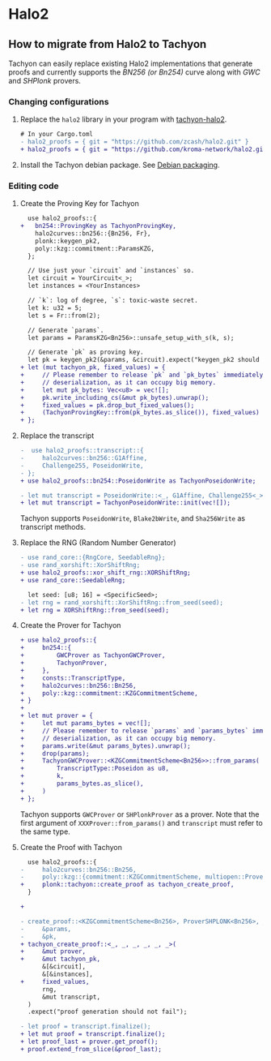 # Halo2

## How to migrate from Halo2 to Tachyon

Tachyon can easily replace existing Halo2 implementations that generate proofs and currently supports the _BN256 (or Bn254)_ curve along with _GWC_ and _SHPlonk_ provers.

### Changing configurations

1. Replace the `halo2` library in your program with [tachyon-halo2](https://github.com/kroma-network/halo2).

   ```diff
   # In your Cargo.toml
   - halo2_proofs = { git = "https://github.com/zcash/halo2.git" }
   + halo2_proofs = { git = "https://github.com/kroma-network/halo2.git", branch = "scroll-halo2-v1.1-with-tachyon" }
   ```

2. Install the Tachyon debian package. See [Debian packaging](../../docs/how_to_use/how_to_build.md#debian-packaging).

### Editing code

1. Create the Proving Key for Tachyon

   ```diff
     use halo2_proofs::{
   +   bn254::ProvingKey as TachyonProvingKey,
       halo2curves::bn256::{Bn256, Fr},
       plonk::keygen_pk2,
       poly::kzg::commitment::ParamsKZG,
     };

     // Use just your `circuit` and `instances` so.
     let circuit = YourCircuit<_>;
     let instances = <YourInstances>

     // `k`: log of degree, `s`: toxic-waste secret.
     let k: u32 = 5;
     let s = Fr::from(2);

     // Generate `params`.
     let params = ParamsKZG<Bn256>::unsafe_setup_with_s(k, s);

     // Generate `pk` as proving key.
     let pk = keygen_pk2(&params, &circuit).expect("keygen_pk2 should not fail");
   + let (mut tachyon_pk, fixed_values) = {
   +     // Please remember to release `pk` and `pk_bytes` immediately after
   +     // deserialization, as it can occupy big memory.
   +     let mut pk_bytes: Vec<u8> = vec![];
   +     pk.write_including_cs(&mut pk_bytes).unwrap();
   +     fixed_values = pk.drop_but_fixed_values();
   +     (TachyonProvingKey::from(pk_bytes.as_slice()), fixed_values)
   + };
   ```

2. Replace the transcript

   ```diff
   -  use halo2_proofs::transcript::{
   -     halo2curves::bn256::G1Affine,
   -     Challenge255, PoseidonWrite,
   - };
   + use halo2_proofs::bn254::PoseidonWrite as TachyonPoseidonWrite;

   - let mut transcript = PoseidonWrite::<_, G1Affine, Challenge255<_>>::init(vec![]);
   + let mut transcript = TachyonPoseidonWrite::init(vec![]);
   ```

   Tachyon supports `PoseidonWrite`, `Blake2bWrite`, and `Sha256Write` as transcript methods.

3. Replace the RNG (Random Number Generator)

   ```diff
   - use rand_core::{RngCore, SeedableRng};
   - use rand_xorshift::XorShiftRng;
   + use halo2_proofs::xor_shift_rng::XORShiftRng;
   + use rand_core::SeedableRng;

     let seed: [u8; 16] = <SpecificSeed>;
   - let rng = rand_xorshift::XorShiftRng::from_seed(seed);
   + let rng = XORShiftRng::from_seed(seed);
   ```

4. Create the Prover for Tachyon

   ```diff
   + use halo2_proofs::{
   +     bn254::{
   +         GWCProver as TachyonGWCProver,
   +         TachyonProver,
   +     },
   +     consts::TranscriptType,
   +     halo2curves::bn256::Bn256,
   +     poly::kzg::commitment::KZGCommitmentScheme,
   + }
   +
   + let mut prover = {
   +     let mut params_bytes = vec![];
   +     // Please remember to release `params` and `params_bytes` immediately after
   +     // deserialization, as it can occupy big memory.
   +     params.write(&mut params_bytes).unwrap();
   +     drop(params);
   +     TachyonGWCProver::<KZGCommitmentScheme<Bn256>>::from_params(
   +         TranscriptType::Poseidon as u8,
   +         k,
   +         params_bytes.as_slice(),
   +     )
   + };
   ```

   Tachyon supports `GWCProver` or `SHPlonkProver` as a prover. Note that the first argument of `XXXProver::from_params()` and `transcript` must refer to the same type.

5. Create the Proof with Tachyon

   ```diff
     use halo2_proofs::{
   -     halo2curves::bn256::Bn256,
   -     poly::kzg::{commitment::KZGCommitmentScheme, multiopen::ProverSHPLONK},
   +     plonk::tachyon::create_proof as tachyon_create_proof,
     }

   +

   - create_proof::<KZGCommitmentScheme<Bn256>, ProverSHPLONK<Bn256>, _, _, _, _>(
   -     &params,
   -     &pk,
   + tachyon_create_proof::<_, _, _, _, _, _>(
   +     &mut prover,
   +     &mut tachyon_pk,
         &[&circuit],
         &[&instances],
   +     fixed_values,
         rng,
         &mut transcript,
     )
     .expect("proof generation should not fail");

   - let proof = transcript.finalize();
   + let mut proof = transcript.finalize();
   + let proof_last = prover.get_proof();
   + proof.extend_from_slice(&proof_last);
   ```
